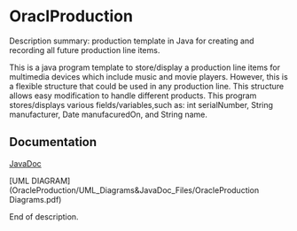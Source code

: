 # OraclProduction
Description summary: production template in Java for creating and recording all future production line items. 

This is a java program template to store/display a production line items for multimedia devices which include music and movie players.
However, this is a flexible structure that could be used in any production line. 
This structure allows easy modification to handle different products. 
This program stores/displays various fields/variables,such as: 
int serialNumber,
String manufacturer,
Date manufacuredOn, and
String name. 

## Documentation
[JavaDoc](https://www.astralminerals.com/OracleProduction)

[UML DIAGRAM](OracleProduction/UML_Diagrams&JavaDoc_Files/OracleProduction Diagrams.pdf)
      

End of description. 
